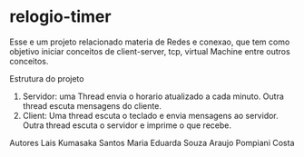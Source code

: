 # relogio-timer
Esse e um projeto relacionado materia de Redes e conexao, que tem como objetivo iniciar conceitos de client-server, tcp, virtual Machine entre outros conceitos. 


Estrutura do projeto 
1. Servidor: uma Thread envia o horario atualizado a cada minuto. Outra thread escuta mensagens do cliente.
2. Client: Uma thread escuta o teclado e envia mensagens ao servidor. Outra thread escuta o servidor e imprime o que recebe. 






Autores 
Lais Kumasaka Santos
Maria Eduarda Souza Araujo Pompiani Costa
